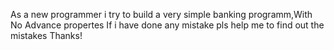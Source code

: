 As a new programmer i try to build a very simple banking programm,With No Advance propertes
If i have done any mistake pls help me to find out the mistakes
Thanks!
